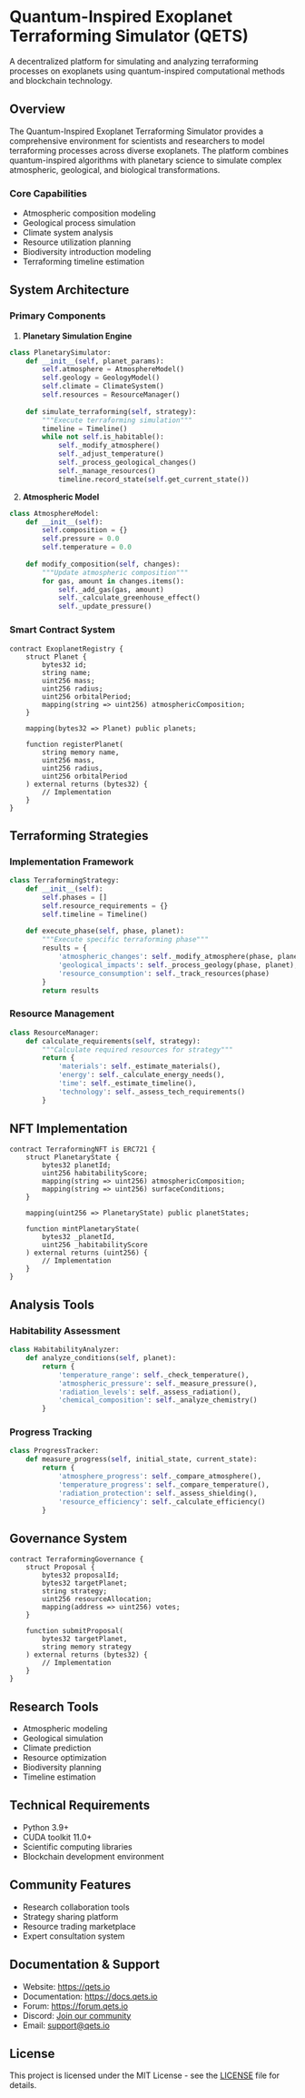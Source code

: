 # Quantum-Inspired Exoplanet Terraforming Simulator (QETS)

A decentralized platform for simulating and analyzing terraforming processes on exoplanets using quantum-inspired computational methods and blockchain technology.

## Overview

The Quantum-Inspired Exoplanet Terraforming Simulator provides a comprehensive environment for scientists and researchers to model terraforming processes across diverse exoplanets. The platform combines quantum-inspired algorithms with planetary science to simulate complex atmospheric, geological, and biological transformations.

### Core Capabilities

- Atmospheric composition modeling
- Geological process simulation
- Climate system analysis
- Resource utilization planning
- Biodiversity introduction modeling
- Terraforming timeline estimation

## System Architecture

### Primary Components

1. **Planetary Simulation Engine**
```python
class PlanetarySimulator:
    def __init__(self, planet_params):
        self.atmosphere = AtmosphereModel()
        self.geology = GeologyModel()
        self.climate = ClimateSystem()
        self.resources = ResourceManager()
        
    def simulate_terraforming(self, strategy):
        """Execute terraforming simulation"""
        timeline = Timeline()
        while not self.is_habitable():
            self._modify_atmosphere()
            self._adjust_temperature()
            self._process_geological_changes()
            self._manage_resources()
            timeline.record_state(self.get_current_state())
```

2. **Atmospheric Model**
```python
class AtmosphereModel:
    def __init__(self):
        self.composition = {}
        self.pressure = 0.0
        self.temperature = 0.0
        
    def modify_composition(self, changes):
        """Update atmospheric composition"""
        for gas, amount in changes.items():
            self._add_gas(gas, amount)
            self._calculate_greenhouse_effect()
            self._update_pressure()
```

### Smart Contract System

```solidity
contract ExoplanetRegistry {
    struct Planet {
        bytes32 id;
        string name;
        uint256 mass;
        uint256 radius;
        uint256 orbitalPeriod;
        mapping(string => uint256) atmosphericComposition;
    }
    
    mapping(bytes32 => Planet) public planets;
    
    function registerPlanet(
        string memory name,
        uint256 mass,
        uint256 radius,
        uint256 orbitalPeriod
    ) external returns (bytes32) {
        // Implementation
    }
}
```

## Terraforming Strategies

### Implementation Framework
```python
class TerraformingStrategy:
    def __init__(self):
        self.phases = []
        self.resource_requirements = {}
        self.timeline = Timeline()
        
    def execute_phase(self, phase, planet):
        """Execute specific terraforming phase"""
        results = {
            'atmospheric_changes': self._modify_atmosphere(phase, planet),
            'geological_impacts': self._process_geology(phase, planet),
            'resource_consumption': self._track_resources(phase)
        }
        return results
```

### Resource Management
```python
class ResourceManager:
    def calculate_requirements(self, strategy):
        """Calculate required resources for strategy"""
        return {
            'materials': self._estimate_materials(),
            'energy': self._calculate_energy_needs(),
            'time': self._estimate_timeline(),
            'technology': self._assess_tech_requirements()
        }
```

## NFT Implementation

```solidity
contract TerraformingNFT is ERC721 {
    struct PlanetaryState {
        bytes32 planetId;
        uint256 habitabilityScore;
        mapping(string => uint256) atmosphericComposition;
        mapping(string => uint256) surfaceConditions;
    }
    
    mapping(uint256 => PlanetaryState) public planetStates;
    
    function mintPlanetaryState(
        bytes32 _planetId,
        uint256 _habitabilityScore
    ) external returns (uint256) {
        // Implementation
    }
}
```

## Analysis Tools

### Habitability Assessment
```python
class HabitabilityAnalyzer:
    def analyze_conditions(self, planet):
        return {
            'temperature_range': self._check_temperature(),
            'atmospheric_pressure': self._measure_pressure(),
            'radiation_levels': self._assess_radiation(),
            'chemical_composition': self._analyze_chemistry()
        }
```

### Progress Tracking
```python
class ProgressTracker:
    def measure_progress(self, initial_state, current_state):
        return {
            'atmosphere_progress': self._compare_atmosphere(),
            'temperature_progress': self._compare_temperature(),
            'radiation_protection': self._assess_shielding(),
            'resource_efficiency': self._calculate_efficiency()
        }
```

## Governance System

```solidity
contract TerraformingGovernance {
    struct Proposal {
        bytes32 proposalId;
        bytes32 targetPlanet;
        string strategy;
        uint256 resourceAllocation;
        mapping(address => uint256) votes;
    }
    
    function submitProposal(
        bytes32 targetPlanet,
        string memory strategy
    ) external returns (bytes32) {
        // Implementation
    }
}
```

## Research Tools

- Atmospheric modeling
- Geological simulation
- Climate prediction
- Resource optimization
- Biodiversity planning
- Timeline estimation

## Technical Requirements

- Python 3.9+
- CUDA toolkit 11.0+
- Scientific computing libraries
- Blockchain development environment

## Community Features

- Research collaboration tools
- Strategy sharing platform
- Resource trading marketplace
- Expert consultation system

## Documentation & Support

- Website: https://qets.io
- Documentation: https://docs.qets.io
- Forum: https://forum.qets.io
- Discord: [Join our community](https://discord.gg/qets)
- Email: support@qets.io

## License

This project is licensed under the MIT License - see the [LICENSE](LICENSE) file for details.
